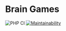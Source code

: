 # Brain Games

![PHP CI](https://github.com/yarncat/php-project-lvl1/workflows/PHP%20CI/badge.svg)
[![Maintainability](https://api.codeclimate.com/v1/badges/a99a88d28ad37a79dbf6/maintainability)](https://codeclimate.com/github/codeclimate/codeclimate/maintainability)